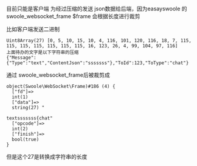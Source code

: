# 

目前只能是客户端 为经过压缩的发送 json数据给后端，因为easayswoole 的 swoole_websocket_frame $frame
会根据长度进行裁剪

比如客户端发送二进制
```
Uint8Array(27) [0, 5, 10, 15, 10, 4, 116, 101, 120, 116, 18, 7, 115, 115, 115, 115, 115, 115, 115, 16, 123, 26, 4, 99, 104, 97, 116]
上面待办的文字是以下字符串的压缩
{"Message":{"Type":"text","ContentJson":"sssssss"},"ToId":123,"ToType":"chat"}
```
通过
swoole_websocket_frame后被裁剪成
```
object(Swoole\WebSocket\Frame)#186 (4) {
  ["fd"]=>
  int(1)
  ["data"]=>
  string(27) "

textsssssss{chat"
  ["opcode"]=>
  int(2)
  ["finish"]=>
  bool(true)
}
```
但是这个27是转换成字符串的长度